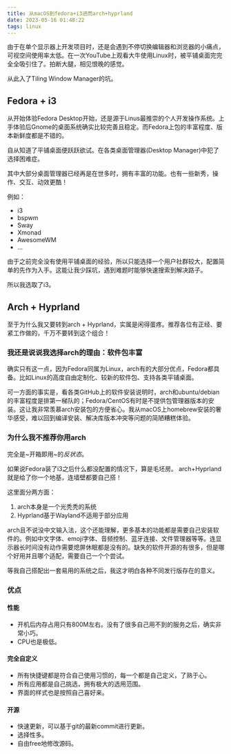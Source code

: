 ```yaml
---
title: 从macOS到fedora+i3进而arch+hyprland
date: 2023-05-16 01:48:22
tags: linux
---
```


由于在单个显示器上开发项目时，还是会遇到不停切换编辑器和浏览器的小痛点，可视空间使用率太低。在一次YouTube上观看大牛使用Linux时，被平铺桌面完完全全吸引住了。拍断大腿，相见恨晚的感觉。

从此入了Tiling Window Manager的坑。
<!--more-->

## Fedora + i3
从开始体验Fedora Desktop开始，还是源于Linus最推崇的个人开发操作系统。上手体验后Gnome的桌面系统确实比较完善且稳定。而Fedora上包的丰富程度、版本新鲜度都是不错的。

自从知道了平铺桌面便跃跃欲试。在各类桌面管理器(Desktop Manager)中犯了选择困难症。

其中大部分桌面管理器已经再是在世多时，拥有丰富的功能。也有一些新秀，操作、交互、动效更酷！

例如：
- i3
- bspwm
- Sway
- Xmonad
- AwesomeWM
- ...

由于之前完全没有使用平铺桌面的经验，所以只能选择一个用户社群较大，配置简单的先作为入手。这能让我少踩坑，遇到难题时能够快速搜索到解决路子。

所以我选取了i3。


## Arch + Hyprland
至于为什么我又要转到arch + Hyprland，实属是闲得蛋疼。推荐各位有正经、要紧工作做的，千万不要转到这个组合！

### 我还是说说我选择arch的理由：软件包丰富

确实只有这一点，因为Fedora同属为Linux，arch有的大部分优点，Fedora都具备。比如Linux的高度自由定制化、较新的软件包、支持各类平铺桌面。

可一方面的事实是，看各类GitHub上的软件安装说明时，arch和ubuntu/debian的丰富程度是排第一梯队的；Fedora/CentOS有时是不提供包管理器版本的安装。这让我非常羡慕arch安装包的方便省心。我从macOS上homebrew安装的奢华感受，难以回到编译安装、解决库版本冲突等问题的简陋糟糕体验。

### 为什么我不推荐你用arch
完全是~开箱即用~的*反状态*。

如果说Fedora装了i3之后什么都没配置的情况下，算是毛坯房。
arch+Hyprland就是给了你一个地基，连墙壁都要自己搭！

这里面分两方面：
1. arch本身是一个光秃秃的系统
2. Hyprland基于Wayland不适用于部分应用

arch且不说没中文输入法，这个还能理解，更多基本的功能都是需要自己安装软件的。例如中文字体、emoji字体、音频控制、蓝牙连接、文件管理器等等。连显示器长时间没有动作需要熄屏休眠都是没有的。缺失的软件开源的有很多，但是哪个好用并且哪个适配，需要自己一个个尝试。

等我自己搭配出一套易用的系统之后，我这才明白各种不同发行版存在的意义。

### 优点
#### 性能
- 开机后内存占用只有800M左右。没有了很多自己用不到的服务之后，确实非常小巧。
- CPU也是极低。

#### 完全自定义
- 所有快捷键都是符合自己使用习惯的，每一个都是自己定义，了熟于心。
- 所有应用都是自己挑选，拥有极大的选用范围。
- 界面的样式也是按照自己喜好来。

#### 开源
- 快速更新，可以基于git的最新commit进行更新。
- 选择性多。
- 自由free地修改源码。
